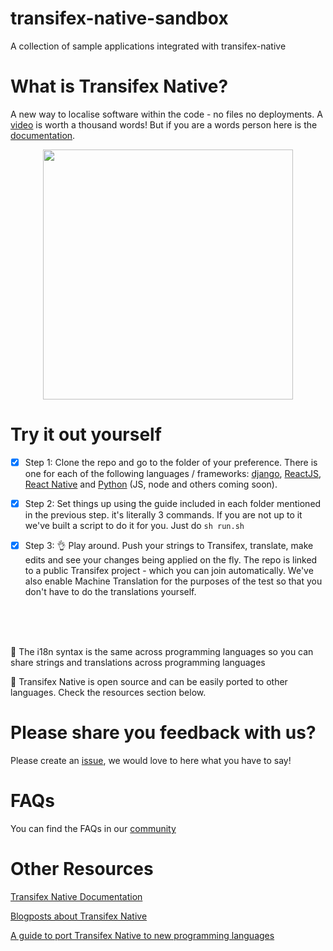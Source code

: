 # transifex-native-sandbox
A collection of sample applications integrated with transifex-native

# What is Transifex Native?

A new way to localise software within the code - no files no deployments. A [video](https://www.youtube.com/watch?v=SzEOCKNjRZU) is worth a thousand words!
But if you are a words person here is the [documentation](https://docs.transifex.com/transifex-native-sdk-overview/introduction).
<br/>
<p align="center">
  <img src="https://cdn.transifex.com/docs-images/L10n_aware_flow.png" height=400/>
</p>


# Try it out yourself

  
  - [x] Step 1: Clone the repo and go to the folder of your preference. There is one for each of the following languages / frameworks: [django](https://github.com/transifex/transifex-native-sandbox/tree/master/django), [ReactJS](https://github.com/transifex/transifex-native-sandbox/tree/master/reactjs), [React Native](https://github.com/transifex/transifex-native-sandbox/tree/master/react-native) and [Python](https://github.com/transifex/transifex-native-sandbox/tree/master/python-cli) (JS, node and others coming soon).


  - [x] Step 2: Set things up using the guide included in each folder mentioned in the previous step. it's literally 3 commands. 
        If you are not up to it we've built a script to do it for you. Just do ```sh run.sh```
  

  - [x] Step 3: :ok_hand: Play around. Push your strings to Transifex, translate, make edits and see your changes being applied on the fly. The repo is linked to a public Transifex project - which you can join automatically. We've also enable Machine Translation for the purposes of the test so that you don't have to do the translations yourself.
   
   

  <br/>
  <br/>
  <br/>
  
  :metal: The i18n syntax is the same across programming languages so you can share strings and translations across programming languages
 
 
  :metal:	Transifex Native is open source and can be easily ported to other languages. Check the resources section below.
 


# Please share you feedback with us?
Please create an [issue](https://github.com/transifex/transifex-native-sandbox/issues/new), we would love to here what you have to say!

# FAQs
You can find the FAQs in our [community](https://community.transifex.com/c/transifex-native/17)

# Other Resources
[Transifex Native Documentation](https://docs.transifex.com/transifex-native-sdk-overview/introduction)

[Blogposts about Transifex Native](https://www.transifex.com/blog/category/tx-native/)

[A guide to port Transifex Native to new programming languages](https://transifex.github.io/native-specs/)


